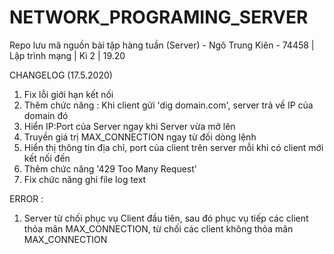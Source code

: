 # NETWORK_PROGRAMING_SERVER
Repo lưu mã nguồn bài tập hàng tuần (Server) - Ngô Trung Kiên - 74458 | Lập trình mạng | Kì 2 | 19.20 

CHANGELOG (17.5.2020)
1. Fix lỗi giới hạn kết nối 
2. Thêm chức năng : Khi client gửi 'dig domain.com', server trả về IP của domain đó 
3. Hiển IP:Port của Server ngay khi Server vừa mở lên 
4. Truyền giá trị MAX_CONNECTION ngay từ đối dòng lệnh
5. Hiển thị thông tin địa chỉ, port của client trên server mỗi khi có client mới kết nối đến
6. Thêm chức năng '429 Too Many Request'
7. Fix chức năng ghi file log text

ERROR : 
1. Server từ chối phục vụ Client đầu tiên, sau đó phục vụ tiếp các client thỏa mãn MAX_CONNECTION, từ chối các client không thỏa mãn MAX_CONNECTION 
